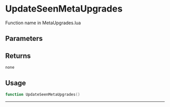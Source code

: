 # UpdateSeenMetaUpgrades
Function name in MetaUpgrades.lua
## Parameters

## Returns
`none`
## Usage
```lua
function UpdateSeenMetaUpgrades()
```
---
